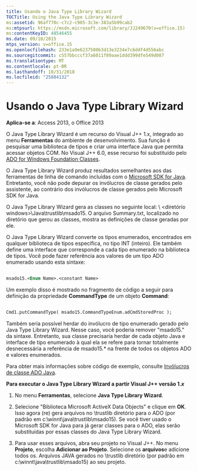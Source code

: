 ```yaml
---
title: Usando o Java Type Library Wizard
TOCTitle: Using the Java Type Library Wizard
ms:assetid: 96af770c-c7c2-c905-3c3e-383a5b99cab2
ms:mtpsurl: https://msdn.microsoft.com/library/JJ249670(v=office.15)
ms:contentKeyID: 48546455
ms.date: 09/18/2015
mtps_version: v=office.15
ms.openlocfilehash: 233e1a9e6237500b3d13e3234e7c6ddf4d556abc
ms.sourcegitcommit: c557bbcccf37a6011f89aae1ddd399dfe549d087
ms.translationtype: MT
ms.contentlocale: pt-BR
ms.lasthandoff: 10/31/2018
ms.locfileid: "25884132"
---
```

# <a name="using-the-java-type-library-wizard"></a>Usando o Java Type Library Wizard


**Aplica-se a**: Access 2013, o Office 2013

O Java Type Library Wizard é um recurso do Visual J++ 1.x, integrado ao menu **Ferramentas** do ambiente de desenvolvimento. Sua função é pesquisar uma biblioteca de tipos e criar uma interface Java que permita acessar objetos COM. No Visual J++ 6.0, esse recurso foi substituído pelo [ADO for Windows Foundation Classes](ado-wfc-programming.md).

O Java Type Library Wizard produz resultados semelhantes aos das ferramentas de linha de comando incluídas com o [Microsoft SDK for Java](using-the-microsoft-sdk-for-java.md). Entretanto, você não pode depurar os invólucros de classe gerados pelo assistente, ao contrário dos invólucros de classe gerados pelo Microsoft SDK for Java.

O Java Type Library Wizard gera as classes no seguinte local: \\ \<diretório windows\>\\Java\\trustlib\\msado15. O arquivo Summary.txt, localizado no diretório que gerou as classes, mostra as definições de classe geradas por ele.

O Java Type Library Wizard converte os tipos enumerados, encontrados em qualquer biblioteca de tipos específica, no tipo INT (inteiro). Ele também define uma interface que corresponde a cada tipo enumerado na biblioteca de tipos. Você pode fazer referência aos valores de um tipo ADO enumerado usando esta sintaxe:

```vb 
 
msado15.<Enum Name>.<constant Name> 
```

Um exemplo disso é mostrado no fragmento de código a seguir para definição da propriedade **CommandType** de um objeto **Command**:

```vb 
 
Cmd1.putCommandType( msado15.CommandTypeEnum.adCmdStoredProc ); 
```

Também seria possível herdar do invólucro de tipo enumerado gerado pelo Java Type Library Wizard. Nesse caso, você poderia remover "msado15." da sintaxe. Entretanto, sua classe precisaria herdar de cada objeto Java e interface de tipo enumerado à qual ela se refere para tornar totalmente desnecessária a referência de msado15.\* na frente de todos os objetos ADO e valores enumerados.

Para obter mais informações sobre código de exemplo, consulte [Invólucros de classe ADO Java](ado-java-class-wrappers.md).

**Para executar o Java Type Library Wizard a partir Visual J++ versão 1.*x***

1.  No menu **Ferramentas**, selecione **Java Type Library Wizard**.

2.  Selecione "Biblioteca Microsoft ActiveX Data Objects" e clique em **OK**. Isso agora (re) gera arquivos no \\trustlib diretório para o ADO (por padrão em c:\\winnt\\java\\trustlib\\msado15). Se você tiver usado o Microsoft SDK for Java para já gerar classes para o ADO, elas serão substituídas por essas classes do Java Type Library Wizard.

3.  Para usar esses arquivos, abra seu projeto no Visual J++. No menu **Projeto**, escolha **Adicionar ao Projeto**. Selecione os **arquivos**e adicione todos os. Arquivos JAVA gerados no \\trustlib diretório (por padrão em c:\\winnt\\java\\trustlib\\msado15) ao seu projeto.

